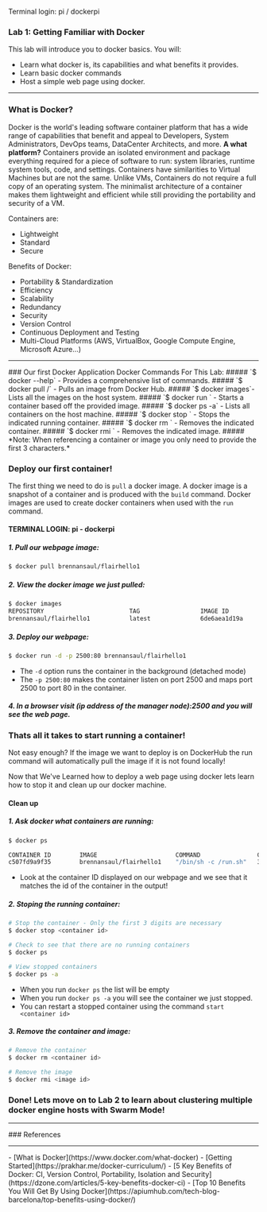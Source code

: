 Terminal login: pi / dockerpi
### Lab 1: Getting Familiar with Docker

This lab will introduce you to docker basics. You will:
- Learn what docker is, its capabilities and what benefits it provides.
- Learn basic docker commands
- Host a simple web page using docker.

<hr>

### What is Docker?
Docker is the world's leading software container platform that has a wide range
of capabilities that benefit and appeal to Developers, System Administrators,
DevOps teams, DataCenter Architects, and more. **A what platform?**
Containers provide an isolated environment and package everything required for a
piece of software to run: system libraries, runtime system tools, code, and
settings. Containers have similarities to Virtual Machines but are not the
same. Unlike VMs, Containers do not require a full copy of an operating system.
The minimalist architecture of a container makes them lightweight and efficient
while still providing the portability and security of a VM.

Containers are:
- Lightweight
- Standard
- Secure

Benefits of Docker:
- Portability & Standardization
- Efficiency
- Scalability
- Redundancy
- Security
- Version Control
- Continuous Deployment and Testing
- Multi-Cloud Platforms (AWS, VirtualBox, Google Compute Engine, Microsoft Azure...)

<hr>
### Our first Docker Application
Docker Commands For This Lab:
##### `$ docker --help` - Provides a comprehensive list of commands.
##### `$ docker pull <user>/<image>` - Pulls an image from Docker Hub.
##### `$ docker images`- Lists all the images on the host system.
##### `$ docker run <image>` - Starts a container based off the provided image.
##### `$ docker ps -a` - Lists all containers on the host machine.
##### `$ docker stop <container ID>` - Stops the indicated running container.
##### `$ docker rm <container ID>` - Removes the indicated container.
##### `$ docker rmi <image ID>` - Removes the indicated image.
##### *Note: When referencing a container or image you only need to provide the first 3 characters.*

### Deploy our first container!
The first thing we need to do is `pull` a docker image. A docker image is a
snapshot of a container and is produced with the `build` command. Docker images
are used to create docker containers when used with the `run` command.

#### TERMINAL LOGIN: pi - dockerpi

##### 1. Pull our webpage image:

``` bash
$ docker pull brennansaul/flairhello1
```

##### 2. View the docker image we just pulled:

``` bash
$ docker images
REPOSITORY                        TAG                 IMAGE ID            CREATED               SIZE
brennansaul/flairhello1           latest              6de6aea1d19a        1 second ago          136MB
```

##### 3. Deploy our webpage:

``` bash
$ docker run -d -p 2500:80 brennansaul/flairhello1
```

- The `-d` option runs the container in the background (detached mode)
- The `-p 2500:80` makes the container listen on port 2500 and maps port 2500 to port 80 in the container.


##### 4. In a browser visit (ip address of the manager node):2500 and you will see the web page.

### Thats all it takes to start running a container!
Not easy enough? If the image we want to deploy is on DockerHub the run command will automatically pull the image if it is not found locally!

Now that We've Learned how to deploy a web page using docker lets learn how to stop it and clean up our docker machine.

#### Clean up

##### 1. Ask docker what containers are running:
``` bash
$ docker ps

CONTAINER ID        IMAGE                      COMMAND                CREATED             STATUS              PORTS                  NAMES
c507fd9a9f35        brennansaul/flairhello1    "/bin/sh -c /run.sh"   3 minutes ago       Up 3 minutes        0.0.0.0:2500->80/tcp   zealous_thompson
```
- Look at the container ID displayed on our webpage and we see that it matches the id of the container in the output!


##### 2. Stoping the running container:
``` bash
# Stop the container - Only the first 3 digits are necessary
$ docker stop <container id>

# Check to see that there are no running containers
$ docker ps

# View stopped containers
$ docker ps -a
```
- When you run `docker ps` the list will be empty
- When you run `docker ps -a` you will see the container we just stopped.
- You can restart a stopped container using the command `start <container id>`

##### 3. Remove the container and image:
``` bash
# Remove the container
$ docker rm <container id>

# Remove the image
$ docker rmi <image id>
```

### Done! Lets move on to Lab 2 to learn about clustering multiple docker engine hosts with Swarm Mode!

<hr>
### References
<hr>
- [What is Docker](https://www.docker.com/what-docker)
- [Getting Started](https://prakhar.me/docker-curriculum/)
- [5 Key Benefits of Docker: CI, Version Control, Portability, Isolation and Security](https://dzone.com/articles/5-key-benefits-docker-ci)
- [Top 10 Benefits You Will Get By Using Docker](https://apiumhub.com/tech-blog-barcelona/top-benefits-using-docker/)
